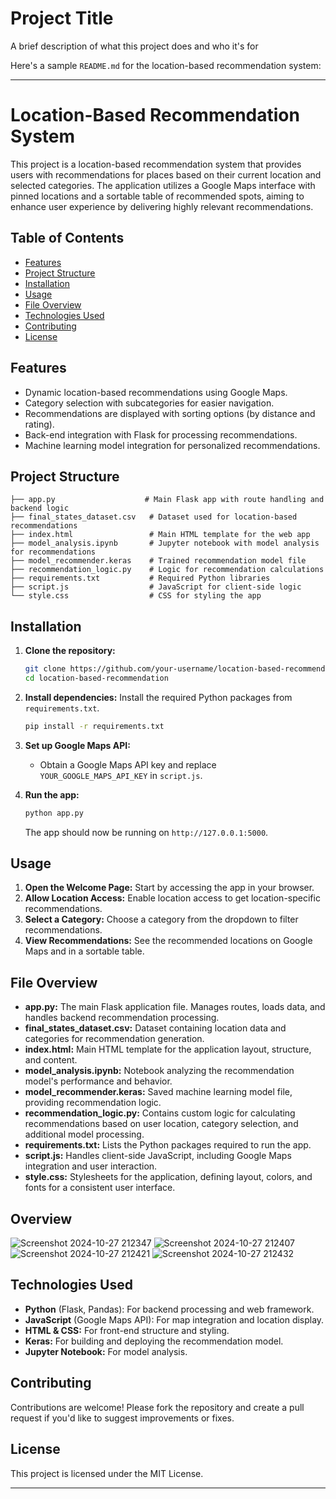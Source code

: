 
# Project Title

A brief description of what this project does and who it's for

Here's a sample `README.md` for the location-based recommendation system:

---

# Location-Based Recommendation System

This project is a location-based recommendation system that provides users with recommendations for places based on their current location and selected categories. The application utilizes a Google Maps interface with pinned locations and a sortable table of recommended spots, aiming to enhance user experience by delivering highly relevant recommendations.

## Table of Contents

- [Features](#features)
- [Project Structure](#project-structure)
- [Installation](#installation)
- [Usage](#usage)
- [File Overview](#file-overview)
- [Technologies Used](#technologies-used)
- [Contributing](#contributing)
- [License](#license)

## Features

- Dynamic location-based recommendations using Google Maps.
- Category selection with subcategories for easier navigation.
- Recommendations are displayed with sorting options (by distance and rating).
- Back-end integration with Flask for processing recommendations.
- Machine learning model integration for personalized recommendations.

## Project Structure

```plaintext
├── app.py                    # Main Flask app with route handling and backend logic
├── final_states_dataset.csv   # Dataset used for location-based recommendations
├── index.html                 # Main HTML template for the web app
├── model_analysis.ipynb       # Jupyter notebook with model analysis for recommendations
├── model_recommender.keras    # Trained recommendation model file
├── recommendation_logic.py    # Logic for recommendation calculations
├── requirements.txt           # Required Python libraries
├── script.js                  # JavaScript for client-side logic
└── style.css                  # CSS for styling the app
```

## Installation

1. **Clone the repository:**
   ```bash
   git clone https://github.com/your-username/location-based-recommendation.git
   cd location-based-recommendation
   ```

2. **Install dependencies:**
   Install the required Python packages from `requirements.txt`.
   ```bash
   pip install -r requirements.txt
   ```

3. **Set up Google Maps API:**
   - Obtain a Google Maps API key and replace `YOUR_GOOGLE_MAPS_API_KEY` in `script.js`.
   
4. **Run the app:**
   ```bash
   python app.py
   ```
   The app should now be running on `http://127.0.0.1:5000`.

## Usage

1. **Open the Welcome Page:** Start by accessing the app in your browser.
2. **Allow Location Access:** Enable location access to get location-specific recommendations.
3. **Select a Category:** Choose a category from the dropdown to filter recommendations.
4. **View Recommendations:** See the recommended locations on Google Maps and in a sortable table.

## File Overview

- **app.py:** The main Flask application file. Manages routes, loads data, and handles backend recommendation processing.
- **final_states_dataset.csv:** Dataset containing location data and categories for recommendation generation.
- **index.html:** Main HTML template for the application layout, structure, and content.
- **model_analysis.ipynb:** Notebook analyzing the recommendation model's performance and behavior.
- **model_recommender.keras:** Saved machine learning model file, providing recommendation logic.
- **recommendation_logic.py:** Contains custom logic for calculating recommendations based on user location, category selection, and additional model processing.
- **requirements.txt:** Lists the Python packages required to run the app.
- **script.js:** Handles client-side JavaScript, including Google Maps integration and user interaction.
- **style.css:** Stylesheets for the application, defining layout, colors, and fonts for a consistent user interface.

## Overview
![Screenshot 2024-10-27 212347](https://github.com/user-attachments/assets/e000e72c-142a-4916-8705-f33dd4179233)
![Screenshot 2024-10-27 212407](https://github.com/user-attachments/assets/9561cdef-ca1d-4927-ab19-0db7b81ec3e4)
![Screenshot 2024-10-27 212421](https://github.com/user-attachments/assets/62aaa24a-feb2-43c9-9676-ced7eb48f15b)
![Screenshot 2024-10-27 212432](https://github.com/user-attachments/assets/d6c24d5b-4077-4907-b95d-247a3a4f474a)



## Technologies Used

- **Python** (Flask, Pandas): For backend processing and web framework.
- **JavaScript** (Google Maps API): For map integration and location display.
- **HTML & CSS:** For front-end structure and styling.
- **Keras:** For building and deploying the recommendation model.
- **Jupyter Notebook:** For model analysis.

## Contributing

Contributions are welcome! Please fork the repository and create a pull request if you'd like to suggest improvements or fixes.

## License

This project is licensed under the MIT License.

---
